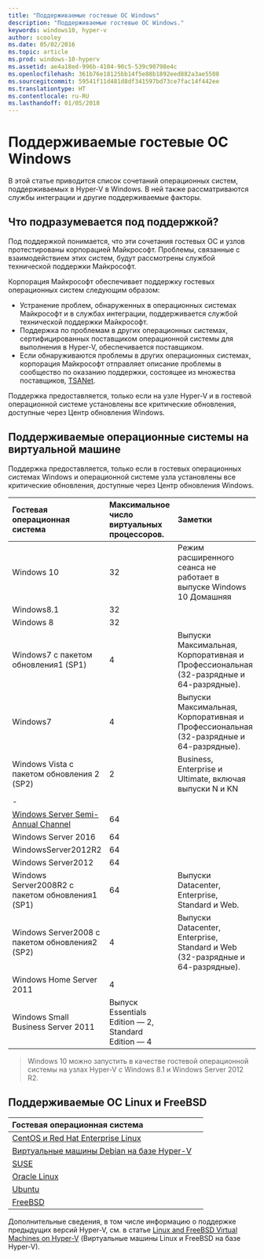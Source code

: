 ```yaml
---
title: "Поддерживаемые гостевые ОС Windows"
description: "Поддерживаемые гостевые ОС Windows."
keywords: windows10, hyper-v
author: scooley
ms.date: 05/02/2016
ms.topic: article
ms.prod: windows-10-hyperv
ms.assetid: ae4a18ed-996b-4104-90c5-539c90798e4c
ms.openlocfilehash: 361b76e18125bb14f5e88b1892eed882a3ae5508
ms.sourcegitcommit: 59541f11d481d8df341597bd73ce7fac14f442ee
ms.translationtype: HT
ms.contentlocale: ru-RU
ms.lasthandoff: 01/05/2018
---
```

# <a name="supported-windows-guests"></a>Поддерживаемые гостевые ОС Windows 

В этой статье приводится список сочетаний операционных систем, поддерживаемых в Hyper-V в Windows.  В ней также рассматриваются службы интеграции и другие поддерживаемые факторы.

## <a name="what-does-support-mean"></a>Что подразумевается под поддержкой? 
Под поддержкой понимается, что эти сочетания гостевых ОС и узлов протестированы корпорацией Майкрософт.  Проблемы, связанные с взаимодействием этих систем, будут рассмотрены службой технической поддержки Майкрософт.
 
Корпорация Майкрософт обеспечивает поддержку гостевых операционных систем следующим образом:
* Устранение проблем, обнаруженных в операционных системах Майкрософт и в службах интеграции, поддерживается службой технической поддержки Майкрософт.
* Поддержка по проблемам в других операционных системах, сертифицированных поставщиком операционной системы для выполнения в Hyper-V, обеспечивается поставщиком.
* Если обнаруживаются проблемы в других операционных системах, корпорация Майкрософт отправляет описание проблемы в сообщество по оказанию поддержки, состоящее из множества поставщиков, [TSANet](http://www.tsanet.org/).

Поддержка предоставляется, только если на узле Hyper-V и в гостевой операционной системе установлены все критические обновления, доступные через Центр обновления Windows.

## <a name="supported-guest-operating-systems"></a>Поддерживаемые операционные системы на виртуальной машине

Поддержка предоставляется, только если в гостевых операционных системах Windows и операционной системе узла установлены все критические обновления, доступные через Центр обновления Windows.

| Гостевая операционная система |  Максимальное число виртуальных процессоров. | Заметки | 
|:-----|:-----|:-----|
| Windows 10 | 32 |Режим расширенного сеанса не работает в выпуске Windows 10 Домашняя |
| Windows8.1 | 32 | |
| Windows 8 | 32 |  |
| Windows7 с пакетом обновления1 (SP1) | 4 | Выпуски Максимальная, Корпоративная и Профессиональная (32-разрядные и 64-разрядные). |
| Windows7 | 4 | Выпуски Максимальная, Корпоративная и Профессиональная (32-разрядные и 64-разрядные). |
| Windows Vista с пакетом обновления 2 (SP2) | 2 | Business, Enterprise и Ultimate, включая выпуски N и KN | 
| - | | |
| [Windows Server Semi-Annual Channel](https://docs.microsoft.com/en-us/windows-server/get-started/semi-annual-channel-overview) | 64 | |
| Windows Server 2016 | 64 | |
| WindowsServer2012R2 | 64 | |
| Windows Server2012 | 64 | |
| Windows Server2008R2 с пакетом обновления1 (SP1) | 64 | Выпуски Datacenter, Enterprise, Standard и Web. |
| Windows Server2008 с пакетом обновления2 (SP2) | 4 | Выпуски Datacenter, Enterprise, Standard и Web (32-разрядные и 64-разрядные). |
| Windows Home Server 2011 | 4 | |
| Windows Small Business Server 2011 | Выпуск Essentials Edition — 2, Standard Edition — 4 | |
  
 > Windows 10 можно запустить в качестве гостевой операционной системы на узлах Hyper-V с Windows 8.1 и Windows Server 2012 R2.

## <a name="supported-linux-and-free-bsd"></a>Поддерживаемые ОС Linux и FreeBSD

| Гостевая операционная система |  |
|:-----|:------|
| [CentOS и Red Hat Enterprise Linux ](https://technet.microsoft.com/library/dn531026.aspx) | |
| [Виртуальные машины Debian на базе Hyper-V](https://technet.microsoft.com/library/dn614985.aspx) | |
| [SUSE](https://technet.microsoft.com/en-us/library/dn531027.aspx) | |
| [Oracle Linux](https://technet.microsoft.com/en-us/library/dn609828.aspx)  | |
| [Ubuntu](https://technet.microsoft.com/en-us/library/dn531029.aspx) | |
| [FreeBSD](https://technet.microsoft.com/library/dn848318.aspx) | |

Дополнительные сведения, в том числе информацию о поддержке предыдущих версий Hyper-V, см. в статье [Linux and FreeBSD Virtual Machines on Hyper-V](https://technet.microsoft.com/library/dn531030.aspx) (Виртуальные машины Linux и FreeBSD на базе Hyper-V).
